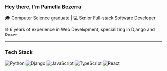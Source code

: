 ### Hey there, I'm Pamella Bezerra

🎓 Computer Science graduate | 💻 Senior Full-stack Software Developer

🌐 6 years of experience in Web Development, specializing in Django and React.

---

### Tech Stack
![Python](https://img.shields.io/badge/Python-%233776AB.svg?&logo=python&logoColor=white)
![Django](https://img.shields.io/badge/Django-%23092E20.svg?&logo=django&logoColor=white)
![JavaScript](https://img.shields.io/badge/JavaScript-%23F7DF1E.svg?&logo=javascript&logoColor=black)
![TypeScript](https://img.shields.io/badge/TypeScript-%233178C6.svg?&logo=typescript&logoColor=white)
![React](https://img.shields.io/badge/React-%2361DAFB.svg?&logo=react&logoColor=white)


<!--
**pamella/pamella** is a ✨ _special_ ✨ repository because its `README.md` (this file) appears on your GitHub profile.

Here are some ideas to get you started:

- 🔭 I’m currently working on ...
- 🌱 I’m currently learning ...
- 👯 I’m looking to collaborate on ...
- 🤔 I’m looking for help with ...
- 💬 Ask me about ...
- 📫 How to reach me: ...
- 😄 Pronouns: ...
- ⚡ Fun fact: ...
-->
